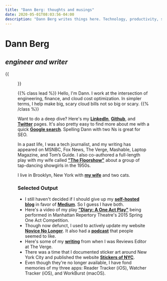 ```yaml
---
title: "Dann Berg: thoughts and musings"
date: 2020-05-01T08:03:56-04:00
description: "Dann Berg writes things here. Technology, productivity, startups, and more."
---
```


# Dann Berg
## _engineer and writer_

{{<figure src="/images/dannberg.png" class="pull-left" >}}

{{% class lead %}}
Hello, I'm Dann. I work at the intersection of engineering, finance, and cloud cost optimization. In simpler terms, I help make big, scary cloud bills not so big or scary.
{{% /class %}}

Want to do a deep dive? Here's my **[LinkedIn](https://www.linkedin.com/in/dannberg/)**, **[Github](https://github.com/dannberg)**, and **[Twitter](https://twitter.com/dannberg)** pages. It's also pretty easy to find more about me with a quick **[Google search](https://www.google.com/search?q=dann+berg)**. Spelling Dann with two Ns is great for SEO.

In a past life, I was a tech journalist, and my writing has appeared on MSNBC, Fox News, The Verge, Mashable, Laptop Magazine, and Tom’s Guide. I also co-authored a full-length play with my wife called **["The Floorshow"](http://combustioncollective.org/the-floorshow/)** about a group of tap-dancing showgirls in the 1950s.

I live in Brooklyn, New York with **[my wife](http://asuleen.com)** and two cats.

### Selected Output

- I still haven't decided if I should give up my **[self-hosted blog](http://iamdann.com)** in favor of **[Medium](https://medium.com/@dannberg)**. So I guess I have both.
- Here's a video of my play **["Diary: A One Act Play"](https://vimeo.com/123011482)** being performed in Manhattan Repertory Theatre's 2015 Spring One Act Competition.
- Though now defunct, I used to actively update my website **[Novice No Longer](http://novicenolonger.com)**. It also had a **[podcast](https://itunes.apple.com/us/podcast/novice-no-longer-podcast-escape-novice-dom-build-life/id791188761?mt=2)** that people seemed to like.
- Here's some of my **[writing](https://www.theverge.com/users/DannBerg/posts)** from when I was Reviews Editor at The Verge.
- There was a time that I documented sticker art around New York City and published the website **[Stickers of NYC](http://www.stickersofnyc.com/)**.
- Even though they're no longer available, I have fond memories of my three apps: Reader Tracker (iOS), Watcher Tracker (iOS), and WorkBurst (macOS).
